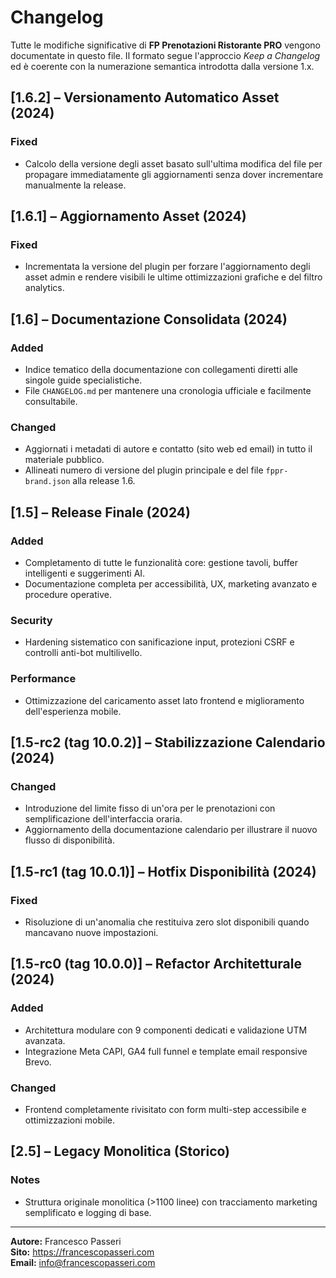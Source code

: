 # Changelog

Tutte le modifiche significative di **FP Prenotazioni Ristorante PRO** vengono documentate in questo file.
Il formato segue l'approccio *Keep a Changelog* ed è coerente con la numerazione semantica introdotta dalla versione 1.x.

## [1.6.2] – Versionamento Automatico Asset (2024)
### Fixed
- Calcolo della versione degli asset basato sull'ultima modifica del file per propagare immediatamente gli aggiornamenti senza dover incrementare manualmente la release.

## [1.6.1] – Aggiornamento Asset (2024)
### Fixed
- Incrementata la versione del plugin per forzare l'aggiornamento degli asset admin e rendere visibili le ultime ottimizzazioni grafiche e del filtro analytics.

## [1.6] – Documentazione Consolidata (2024)
### Added
- Indice tematico della documentazione con collegamenti diretti alle singole guide specialistiche.
- File `CHANGELOG.md` per mantenere una cronologia ufficiale e facilmente consultabile.

### Changed
- Aggiornati i metadati di autore e contatto (sito web ed email) in tutto il materiale pubblico.
- Allineati numero di versione del plugin principale e del file `fppr-brand.json` alla release 1.6.

## [1.5] – Release Finale (2024)
### Added
- Completamento di tutte le funzionalità core: gestione tavoli, buffer intelligenti e suggerimenti AI.
- Documentazione completa per accessibilità, UX, marketing avanzato e procedure operative.

### Security
- Hardening sistematico con sanificazione input, protezioni CSRF e controlli anti-bot multilivello.

### Performance
- Ottimizzazione del caricamento asset lato frontend e miglioramento dell'esperienza mobile.

## [1.5-rc2 (tag 10.0.2)] – Stabilizzazione Calendario (2024)
### Changed
- Introduzione del limite fisso di un'ora per le prenotazioni con semplificazione dell'interfaccia oraria.
- Aggiornamento della documentazione calendario per illustrare il nuovo flusso di disponibilità.

## [1.5-rc1 (tag 10.0.1)] – Hotfix Disponibilità (2024)
### Fixed
- Risoluzione di un'anomalia che restituiva zero slot disponibili quando mancavano nuove impostazioni.

## [1.5-rc0 (tag 10.0.0)] – Refactor Architetturale (2024)
### Added
- Architettura modulare con 9 componenti dedicati e validazione UTM avanzata.
- Integrazione Meta CAPI, GA4 full funnel e template email responsive Brevo.

### Changed
- Frontend completamente rivisitato con form multi-step accessibile e ottimizzazioni mobile.

## [2.5] – Legacy Monolitica (Storico)
### Notes
- Struttura originale monolitica (>1100 linee) con tracciamento marketing semplificato e logging di base.

---

**Autore:** Francesco Passeri  
**Sito:** <https://francescopasseri.com>  
**Email:** [info@francescopasseri.com](mailto:info@francescopasseri.com)
